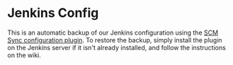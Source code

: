 # Jenkins Config

This is an automatic backup of our Jenkins configuration using the
[SCM Sync configuration plugin](https://wiki.jenkins.io/display/JENKINS/SCM+Sync+configuration+plugin).
To restore the backup, simply install the plugin on the Jenkins server if it
isn't already installed, and follow the instructions on the wiki.

